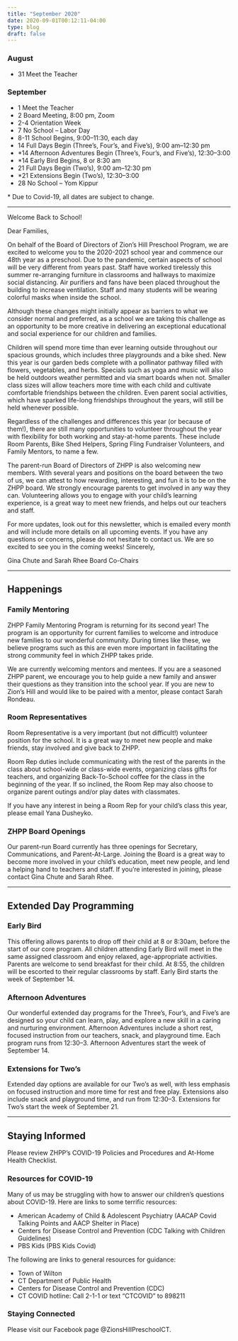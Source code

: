 ```yaml
---
title: "September 2020"
date: 2020-09-01T00:12:11-04:00
type: blog
draft: false
---
```


### August

* 31 Meet the Teacher

### September

* 1 Meet the Teacher
* 2 Board Meeting, 8:00 pm, Zoom
* 2-4 Orientation Week
* 7 No School – Labor Day
* 8-11 School Begins, 9:00–11:30, each day
* 14 Full Days Begin (Three’s, Four’s, and Five’s), 9:00 am–12:30 pm
* \*14 Afternoon Adventures Begin (Three’s, Four’s, and Five’s), 12:30–3:00
* \*14 Early Bird Begins, 8 or 8:30 am
* 21 Full Days Begin (Two’s), 9:00 am–12:30 pm
* \*21 Extensions Begin (Two’s), 12:30–3:00
* 28 No School – Yom Kippur

\* Due to Covid-19, all dates are subject to change.

---

Welcome Back to School!

Dear Families,

On behalf of the Board of Directors of Zion’s Hill Preschool Program, we are excited to welcome you to the 2020-2021 school year and commence our 48th year as a preschool.
Due to the pandemic, certain aspects of school will be very different from years past. Staff have worked tirelessly this summer re-arranging furniture in classrooms and hallways to maximize social distancing. Air purifiers and fans have been placed throughout the building to increase ventilation. Staff and many students will be wearing colorful masks when inside the school.

Although these changes might initially appear as barriers to what we consider normal and preferred, as a school we are taking this challenge as an opportunity to be more creative in delivering an exceptional educational and social experience for our children and families.

Children will spend more time than ever learning outside throughout our spacious grounds, which includes three playgrounds and a bike shed. New this year is our garden beds complete with a pollinator pathway filled with flowers, vegetables, and herbs. Specials such as yoga and music will also be held outdoors weather permitted and via smart boards when not. Smaller class sizes will allow teachers more time with each child and cultivate comfortable friendships between the children. Even parent social activities, which have sparked life-long friendships throughout the years, will still be held whenever possible.

Regardless of the challenges and differences this year (or because of them!), there are still many opportunities to volunteer throughout the year with flexibility for both working and stay-at-home parents. These include Room Parents, Bike Shed Helpers, Spring Fling Fundraiser Volunteers, and Family Mentors, to name a few.

The parent-run Board of Directors of ZHPP is also welcoming new members. With several years and positions on the board between the two of us, we can attest to how rewarding, interesting, and fun it is to be on the ZHPP board. We strongly encourage parents to get involved in any way they can. Volunteering allows you to engage with your child’s learning experience, is a great way to meet new friends, and helps out our teachers and staff.

For more updates, look out for this newsletter, which is emailed every month and will include more details on all upcoming events. If you have any questions or concerns, please do not hesitate to contact us. We are so excited to see you in the coming weeks!
Sincerely,

Gina Chute and Sarah Rhee
Board Co-Chairs

---

## Happenings

### Family Mentoring

ZHPP Family Mentoring Program is returning for its second year! The program is an opportunity for current families to welcome and introduce new families to our wonderful community. During times like these, we believe programs such as this are even more important in facilitating the strong community feel in which ZHPP takes pride.

We are currently welcoming mentors and mentees. If you are a seasoned ZHPP parent, we encourage you to help guide a new family and answer their questions as they transition into the school year. If you are new to Zion’s Hill and would like to be paired with a mentor, please contact Sarah Rondeau.

### Room Representatives

Room Representative is a very important (but not difficult!) volunteer position for the school. It is a great way to meet new people and make friends, stay involved and give back to ZHPP.

Room Rep duties include communicating with the rest of the parents in the class about school-wide or class-wide events, organizing class gifts for teachers, and organizing Back-To-School coffee for the class in the beginning of the year. If so inclined, the Room Rep may also choose to organize parent outings and/or play dates with classmates.

If you have any interest in being a Room Rep for your child’s class this year, please email Yana Dusheyko.

### ZHPP Board Openings

Our parent-run Board currently has three openings for Secretary, Communications, and Parent-At-Large. Joining the Board is a great way to become more involved in your child’s education, meet new people, and lend a helping hand to teachers and staff. If you’re interested in joining, please contact Gina Chute and Sarah Rhee.

---

## Extended Day Programming

### Early Bird

This offering allows parents to drop off their child at 8 or 8:30am, before the start of our core program. All children attending Early Bird will meet in the same assigned classroom and enjoy relaxed, age-appropriate activities. Parents are welcome to send breakfast for their child. At 8:55, the children will be escorted to their regular classrooms by staff. Early Bird starts the week of September 14.

### Afternoon Adventures

Our wonderful extended day programs for the Three’s, Four’s, and Five’s are designed so your child can learn, play, and explore a new skill in a caring and nurturing environment. Afternoon Adventures include a short rest, focused instruction from our teachers, snack, and playground time. Each program runs from 12:30–3. Afternoon Adventures start the week of September 14.

### Extensions for Two’s

Extended day options are available for our Two’s as well, with less emphasis on focused instruction and more time for rest and free play. Extensions also include snack and playground time, and run from 12:30–3. Extensions for Two’s start the week of September 21.

---

## Staying Informed

Please review ZHPP’s COVID-19 Policies and Procedures and At-Home Health Checklist.

### Resources for COVID-19

Many of us may be struggling with how to answer our children’s questions about COVID-19. Here are links to some terrific resources:

* American Academy of Child & Adolescent Psychiatry (AACAP Covid Talking Points and AACP Shelter in Place)
* Centers for Disease Control and Prevention (CDC Talking with Children Guidelines)
* PBS Kids (PBS Kids Covid)

The following are links to general resources for guidance:

* Town of Wilton
* CT Department of Public Health
* Centers for Disease Control and Prevention (CDC)
* CT COVID hotline: Call 2-1-1 or text “CTCOVID” to 898211

### Staying Connected

Please visit our Facebook page \@ZionsHillPreschoolCT.
